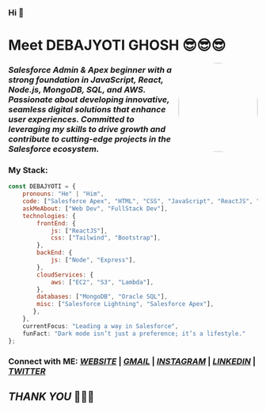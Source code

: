 ### Hi 👋
# Meet DEBAJYOTI GHOSH 😎😎😎

<img align="right" src="https://github.com/DGRYZER/DGRYZER/blob/main/IMG20241012213905_1.png" width="160" height="180" style="border-radius: 100px;">

### *Salesforce Admin & Apex beginner with a strong foundation in JavaScript, React, Node.js, MongoDB, SQL, and AWS. Passionate about developing innovative, seamless digital solutions that enhance user experiences. Committed to leveraging my skills to drive growth and contribute to cutting-edge projects in the Salesforce ecosystem.*            

### My Stack:

```javascript
const DEBAJYOTI = {
    pronouns: "He" | "Him",
    code: ["Salesforce Apex", "HTML", "CSS", "JavaScript", "ReactJS", "MongoDB", "Oracle SQL", "NodeJS", "AWS"],
    askMeAbout: ["Web Dev", "FullStack Dev"],
    technologies: {
        frontEnd: {
            js: ["ReactJS"],
            css: ["Tailwind", "Bootstrap"],
        },
        backEnd: {
            js: ["Node", "Express"],
        },
        cloudServices: {
            aws: ["EC2", "S3", "Lambda"],
        },
        databases: ["MongoDB", "Oracle SQL"],
        misc: ["Salesforce Lightning", "Salesforce Apex"],
       },
    },
    currentFocus: "Leading a way in Salesforce",
    funFact: "Dark mode isn’t just a preference; it’s a lifestyle."
};
```
### Connect with ME:    *<a href="https://convolexa-2503.web.app/">WEBSITE</a>* | *<a href="mailto:debajyotighosh200017@gmail.com">GMAIL</a>* | *<a href="https://www.instagram.com/dgr__debajyoti/?next=https%3A%2F%2Fwww.instagram.com%2Faccounts%2Fedit%2F%3F__coig_login%3D1">INSTAGRAM</a>* | *<a href="https://www.linkedin.com/in/dgryzer/">LINKEDIN</a>* | *<a href="https://twitter.com/DgRyzer">TWITTER</a>*

## *THANK YOU* 🤪🤪🤪
